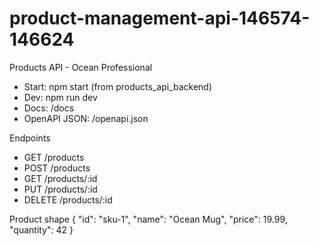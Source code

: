 # product-management-api-146574-146624

Products API - Ocean Professional

- Start: npm start (from products_api_backend)
- Dev: npm run dev
- Docs: /docs
- OpenAPI JSON: /openapi.json

Endpoints
- GET /products
- POST /products
- GET /products/:id
- PUT /products/:id
- DELETE /products/:id

Product shape
{
  "id": "sku-1",
  "name": "Ocean Mug",
  "price": 19.99,
  "quantity": 42
}